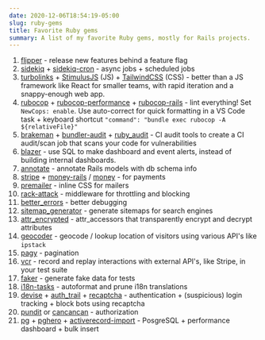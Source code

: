 ```yaml
---
date: 2020-12-06T18:54:19-05:00
slug: ruby-gems
title: Favorite Ruby gems
summary: A list of my favorite Ruby gems, mostly for Rails projects.
---
```



1. [flipper](https://github.com/jnunemaker/flipper) - release new features behind a feature flag
1. [sidekiq](https://github.com/mperham/sidekiq) + [sidekiq-cron](https://github.com/ondrejbartas/sidekiq-cron) - async jobs + scheduled jobs
1. [turbolinks](https://github.com/turbolinks/turbolinks) + [StimulusJS](https://github.com/stimulusjs/stimulus) (JS) + [TailwindCSS](https://github.com/tailwindlabs/tailwindcss) (CSS) - better than a JS framework like React for smaller teams, with rapid iteration and a snappy-enough web app.
1. [rubocop](https://github.com/rubocop-hq/rubocop) + [rubocop-performance](https://github.com/rubocop-hq/rubocop-performance) + [rubocop-rails](https://github.com/rubocop-hq/rubocop-rails) - lint everything! Set `NewCops: enable`. Use auto-correct for quick formatting in a VS Code task + keyboard shortcut `"command": "bundle exec rubocop -A ${relativeFile}"`
1. [brakeman](https://github.com/presidentbeef/brakeman) + [bundler-audit](https://github.com/rubysec/bundler-audit) + [ruby_audit](https://github.com/civisanalytics/ruby_audit) - CI audit tools to create a CI audit/scan job that scans your code for vulnerabilities
1. [blazer](blazer) - use SQL to make dashboard and event alerts, instead of building internal dashboards.
1. [annotate](https://github.com/ctran/annotate_models) - annotate Rails models with db schema info
1. [stripe](https://github.com/stripe/stripe-ruby) + [money-rails](https://github.com/RubyMoney/money-rails) / [money](https://github.com/Rubymoney/money) - for payments
1. [premailer](https://github.com/premailer/premailer/) - inline CSS for mailers
1. [rack-attack](https://github.com/rack/rack-attack) - middleware for throttling and blocking
1. [better_errors](https://github.com/BetterErrors/better_errors) - better debugging
1. [sitemap_generator](https://github.com/kjvarga/sitemap_generator) - generate sitemaps for search engines
1. [attr_encrypted](https://github.com/attr-encrypted/attr_encrypted) - attr_accessors that transparently encrypt and decrypt attributes
1. [geocoder](https://github.com/alexreisner/geocoder) - geocode / lookup location of visitors using various API's like `ipstack`
1. [pagy](https://github.com/ddnexus/pagy) - pagination
1. [vcr](https://github.com/vcr/vcr) - record and replay interactions with external API's, like Stripe, in your test suite
1. [faker](https://github.com/faker-ruby/faker) - generate fake data for tests
1. [i18n-tasks](https://github.com/glebm/i18n-tasks) - autoformat and prune i18n translations
1. [devise](https://github.com/heartcombo/devise) + [auth_trail](https://github.com/ankane/authtrail) + [recaptcha](https://github.com/ambethia/recaptcha) - authentication + (suspicious) login tracking + block bots using recaptcha
1. [pundit](https://github.com/varvet/pundit) or [cancancan]( https://github.com/cancancommunity/cancancan) - authorization
1. [pg](https://github.com/ged/ruby-pg) + [pghero](https://github.com/ankane/pghero) + [activerecord-import](https://github.com/zdennis/activerecord-import) - PosgreSQL + performance dashboard + bulk insert
